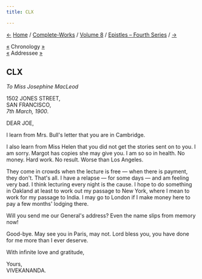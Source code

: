 ```yaml
---
title: CLX

---
```

<div>

[←](159_dhira_mata.htm) [Home](../../../index.htm) /
[Complete-Works](../../complete_works.htm) / [Volume
8](../volume_8_contents.htm) / [Epistles – Fourth
Series](epistles_fourth_series_contents.htm) / [→](161_rakhal.htm)

  

[«](159_dhira_mata.htm) Chronology [»](161_rakhal.htm)  
[«](../../volume_9/letters_fifth_series/163_joe.htm) Addressee
[»](167_joe.htm)

## CLX

*To Miss Josephine MacLeod*

1502 JONES STREET,  
SAN FRANCISCO,  
*7th March, 1900*.

DEAR JOE,

I learn from Mrs. Bull's letter that you are in Cambridge.

I also learn from Miss Helen that you did not get the stories sent on to
you. I am sorry. Margot has copies she may give you. I am so so in
health. No money. Hard work. No result. Worse than Los Angeles.

They come in crowds when the lecture is free — when there is payment,
they don't. That's all. I have a relapse — for some days — and am
feeling very bad. I think lecturing every night is the cause. I hope to
do something in Oakland at least to work out my passage to New York,
where I mean to work for my passage to India. I may go to London if I
make money here to pay a few months' lodging there.

Will you send me our General's address? Even the name slips from memory
now!

Good-bye. May see you in Paris, may not. Lord bless you, you have done
for me more than I ever deserve.

With infinite love and gratitude,

Yours,  
VIVEKANANDA.

</div>

